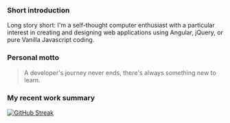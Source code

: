 ### Short introduction
Long story short: I'm a self-thought computer enthusiast with a particular interest in creating and designing web applications using Angular, jQuery, or pure Vanilla Javascript coding.

### Personal motto
> A developer's journey never ends, there's always something new to learn. 

### My recent work summary
[![GitHub Streak](https://streak-stats.demolab.com?user=dtoma-plenty)]([https://git.io/streak-stats](https://github.com/dtoma-plenty))


